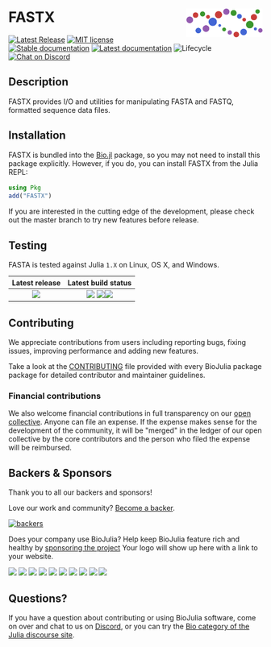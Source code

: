 # <img src="./sticker.svg" width="30%" align="right" /> FASTX

[![Latest Release](https://img.shields.io/github/release/BioJulia/FASTX.jl.svg?style=flat-square)](https://github.com/BioJulia/FASTX.jl/releases/latest)
[![MIT license](https://img.shields.io/badge/license-MIT-green.svg?style=flat-square)](https://github.com/BioJulia/FASTX.jl/blob/master/LICENSE) 
[![Stable documentation](https://img.shields.io/badge/docs-stable-blue.svg?style=flat-square)](https://biojulia.github.io/FASTX.jl/stable)
[![Latest documentation](https://img.shields.io/badge/docs-latest-blue.svg?style=flat-square)](https://biojulia.github.io/FASTX.jl/latest/)
![Lifecycle](https://img.shields.io/badge/lifecycle-maturing-orange.svg?style=flat-square)
[![Chat on Discord](https://img.shields.io/badge/discord-chat-blue.svg?style=flat-square&logo=discord&colorB=%237289DA)](https://discord.gg/z73YNFz)


## Description

FASTX provides I/O and utilities for manipulating FASTA and FASTQ, formatted
sequence data files.


## Installation

FASTX is bundled into the [Bio.jl](https://github.com/BioJulia/Bio.jl)
package, so you may not need to install this package explicitly.
However, if you do, you can install FASTX from the Julia REPL:

```julia
using Pkg
add("FASTX")
```

If you are interested in the cutting edge of the development, please check out
the master branch to try new features before release.


## Testing

FASTA is tested against Julia `1.X` on Linux, OS X, and Windows.

| **Latest release** | **Latest build status** |
|:------------------:|:-----------------------:|
|[![](http://pkg.julialang.org/badges/FASTX_1.0.svg)](http://pkg.julialang.org/?pkg=FASTX) | [![](https://travis-ci.org/BioJulia/FASTX.jl.svg?branch=master)](https://travis-ci.org/BioJulia/FASTX.jl) [![](https://ci.appveyor.com/api/projects/status/jcluuycn0763hnea/branch/master?svg=true)](https://ci.appveyor.com/project/BenJWard/fastx-jl/branch/master)[![](https://codecov.io/gh/BioJulia/FASTX.jl/branch/master/graph/badge.svg)](https://codecov.io/gh/BioJulia/FASTX.jl)|


## Contributing

We appreciate contributions from users including reporting bugs, fixing
issues, improving performance and adding new features.

Take a look at the [CONTRIBUTING](https://github.com/BioJulia/FASTX.jl/blob/master/CONTRIBUTING.md) file provided with
every BioJulia package package for detailed contributor and maintainer
guidelines.


### Financial contributions

We also welcome financial contributions in full transparency on our
[open collective](https://opencollective.com/biojulia).
Anyone can file an expense. If the expense makes sense for the development
of the community, it will be "merged" in the ledger of our open collective by
the core contributors and the person who filed the expense will be reimbursed.


## Backers & Sponsors

Thank you to all our backers and sponsors!

Love our work and community? [Become a backer](https://opencollective.com/biojulia#backer).

[![backers](https://opencollective.com/biojulia/backers.svg?width=890)](https://opencollective.com/biojulia#backers)

Does your company use BioJulia? Help keep BioJulia feature rich and healthy by
[sponsoring the project](https://opencollective.com/biojulia#sponsor)
Your logo will show up here with a link to your website.

[![](https://opencollective.com/biojulia/sponsor/0/avatar.svg)](https://opencollective.com/biojulia/sponsor/0/website)
[![](https://opencollective.com/biojulia/sponsor/1/avatar.svg)](https://opencollective.com/biojulia/sponsor/1/website)
[![](https://opencollective.com/biojulia/sponsor/2/avatar.svg)](https://opencollective.com/biojulia/sponsor/2/website)
[![](https://opencollective.com/biojulia/sponsor/3/avatar.svg)](https://opencollective.com/biojulia/sponsor/3/website)
[![](https://opencollective.com/biojulia/sponsor/4/avatar.svg)](https://opencollective.com/biojulia/sponsor/4/website)
[![](https://opencollective.com/biojulia/sponsor/5/avatar.svg)](https://opencollective.com/biojulia/sponsor/5/website)
[![](https://opencollective.com/biojulia/sponsor/6/avatar.svg)](https://opencollective.com/biojulia/sponsor/6/website)
[![](https://opencollective.com/biojulia/sponsor/7/avatar.svg)](https://opencollective.com/biojulia/sponsor/7/website)
[![](https://opencollective.com/biojulia/sponsor/8/avatar.svg)](https://opencollective.com/biojulia/sponsor/8/website)
[![](https://opencollective.com/biojulia/sponsor/9/avatar.svg)](https://opencollective.com/biojulia/sponsor/9/website)


## Questions?

If you have a question about contributing or using BioJulia software, come
on over and chat to us on [Discord](https://discord.gg/z73YNFz), or you can try the
[Bio category of the Julia discourse site](https://discourse.julialang.org/c/domain/bio).
